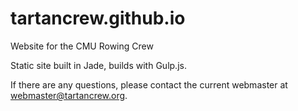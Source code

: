 tartancrew.github.io
====================

Website for the CMU Rowing Crew

Static site built in Jade, builds with Gulp.js.

If there are any questions, please contact the current webmaster at <webmaster@tartancrew.org>.
